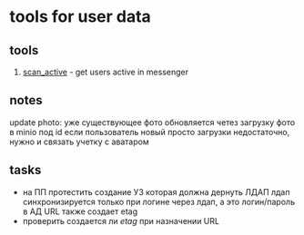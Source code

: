 # tools for user data

## tools

1. [scan_active](./scan.active/README.md) - get users active in messenger 

## notes

update photo:
	уже существующее фото обновляется четез загрузку фото в minio под id
	если пользователь новый просто загрузки недостаточно, нужно и связать учетку с аватаром

## tasks

- на ПП протестить создание УЗ которая должна дернуть ЛДАП
	лдап синхронизируется только при логине через лдап, а это логин/пароль в АД
	URL также создает etag
- проверить создается ли *etag* при назначении URL
